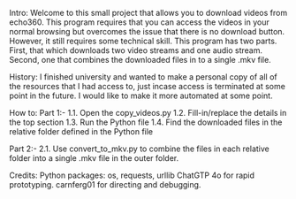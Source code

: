 
Intro:
Welcome to this small project that allows you to download videos from echo360.
This program requires that you can access the videos in your normal browsing but overcomes the issue that there is no download button.
However, it still requires some technical skill.
This program has two parts. First, that which downloads two video streams and one audio stream. Second, one that combines the downloaded files in to a single .mkv file.

History:
I finished university and wanted to make a personal copy of all of the resources that I had access to, just incase access is terminated at some point in the future.
I would like to make it more automated at some point.

How to:
Part 1:-
1.1. Open the copy_videos.py
1.2. Fill-in/replace the details in the top section
1.3. Run the Python file
1.4. Find the downloaded files in the relative folder defined in the Python file

Part 2:-
2.1. Use convert_to_mkv.py to combine the files in each relative folder into a single .mkv file in the outer folder. 

Credits:
Python packages: os, requests, urllib
ChatGTP 4o for rapid prototyping.
carnferg01 for directing and debugging.